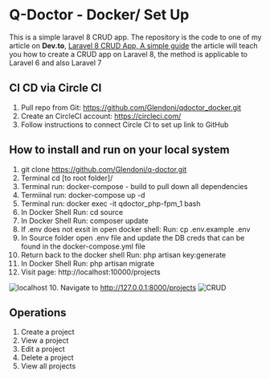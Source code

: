 # Q-Doctor - Docker/ Set Up
This is a simple laravel 8 CRUD app.
The repository is the code to one of my article on **Dev.to**, [Laravel 8 CRUD App, A simple guide](https://dev.to/kingsconsult/laravel-8-crud-bi9) the article will teach you how to create a CRUD app on Laravel 8, the method is applicable to Laravel 6 and also Laravel 7 
## CI CD via Circle CI
1. Pull repo from Git: https://github.com/Glendoni/qdoctor_docker.git
2. Create an CircleCI account: https://circleci.com/
3. Follow instructions to connect Circle CI to set up link to GitHub

## How to install and run on your local system
1. git clone https://github.com/Glendoni/q-doctor.git
2. Terminal cd [to root folder]/
3. Terminal run: docker-compose - build to pull down all dependencies  
4. Termiinal run: docker-compose up -d
5. Terminal run: docker exec -it  qdoctor_php-fpm_1  bash
6. In Docker Shell Run: cd source
7. In Docker Shell Run: composer update
8. If .env does not exsit in open docker shell: Run: cp .env.example .env
9. In Source folder open .env file and update the DB creds that can be found in the docker-compose.yml file  
10. Return back to the docker shell Run: php artisan key:generate
11. In Docker Shell Run: php artisan migrate
12. Visit page: http://localhost:10000/projects





![localhost](https://res.cloudinary.com/kingsconsult/image/upload/v1600705305/laravel%208%20modal/4_pp7r76.png)
10. Navigate to http://127.0.0.1:8000/projects
![CRUD](https://res.cloudinary.com/kingsconsult/image/upload/v1602364575/crud_llekuf.png)

## Operations
1. Create a project
2. View a project
3. Edit a project
4. Delete a project
5. View all projects
